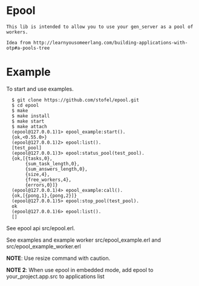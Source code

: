Epool
=====

`This lib is intended to allow you to use your gen_server as a pool of workers.`

`Idea from http://learnyousomeerlang.com/building-applications-with-otp#a-pools-tree`


Example
=======

To start and use examples.

```
  $ git clone https://github.com/stofel/epool.git
  $ cd epool
  $ make
  $ make install
  $ make start
  $ make attach
  (epool@127.0.0.1)1> epool_example:start().
  {ok,<0.55.0>}
  (epool@127.0.0.1)2> epool:list().
  [test_pool]
  (epool@127.0.0.1)3> epool:status_pool(test_pool).
  {ok,[{tasks,0},
       {sum_task_length,0},
       {sum_answers_length,0},
       {size,4},
       {free_workers,4},
       {errors,0}]}
  (epool@127.0.0.1)4> epool_example:call().        
  {ok,[{pong,1},{pong,2}]}
  (epool@127.0.0.1)5> epool:stop_pool(test_pool).
  ok
  (epool@127.0.0.1)6> epool:list().
  []
```

See epool api src/epool.erl.

See examples and example worker src/epool_example.erl and src/epool_example_worker.erl


**NOTE**: Use resize command with caution.

**NOTE 2**: When use epool in embedded mode, add epool to your_project.app.src to 
applications list
